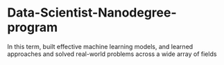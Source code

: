# Data-Scientist-Nanodegree-program
In this term, built effective machine learning models, and learned approaches and solved real-world problems across a wide array of fields
